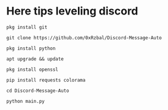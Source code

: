 # Here tips leveling discord
```
pkg install git
```
```
git clone https://github.com/0xRzbal/Discord-Message-Auto
```
```
pkg install python
```
```
apt upgrade && update
```
```
pkg install openssl
```
```
pip install requests colorama
```
```
cd Discord-Message-Auto
```
```
python main.py
```
